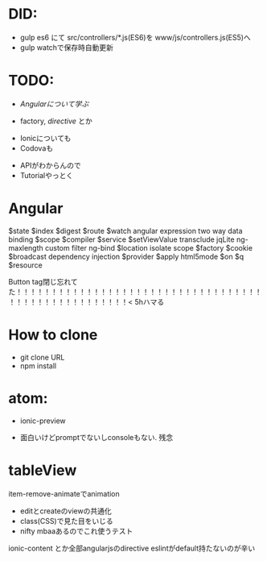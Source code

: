 # DID:

+ gulp es6 にて src/controllers/\*.js(ES6)を www/js/controllers.js(ES5)へ
+ gulp watchで保存時自動更新

# TODO:

+ *Angularについて学ぶ*
 - factory, *directive* とか
+ Ionicについても
+ Codovaも
 - APIがわからんので
 - Tutorialやっとく

# Angular
$state
$index
$digest
$route
$watch
angular expression
two way data binding
$scope
$compiler
$service
$setViewValue
transclude
jqLite
ng-maxlength
custom filter
ng-bind
$location
isolate scope
$factory
$cookie
$broadcast
dependency injection
$provider
$apply
html5mode
$on
$q
$resource

Button tag閉じ忘れてた！！！！！！！！！！！！！！！！！！！！！！！！！！！！！！！！！！！！！！！！！！！！！！！！！！！！< 5hハマる

# How to clone
+ git clone URL
+ npm install

# atom:
+ ionic-preview
 - 面白いけどpromptでないしconsoleもない. 残念

# tableView
item-remove-animateでanimation

+ editとcreateのviewの共通化
+ class(CSS)で見た目をいじる
+ nifty mbaaあるのでこれ使うテスト

ionic-content とか全部angularjsのdirective
eslintがdefault持たないのが辛い
